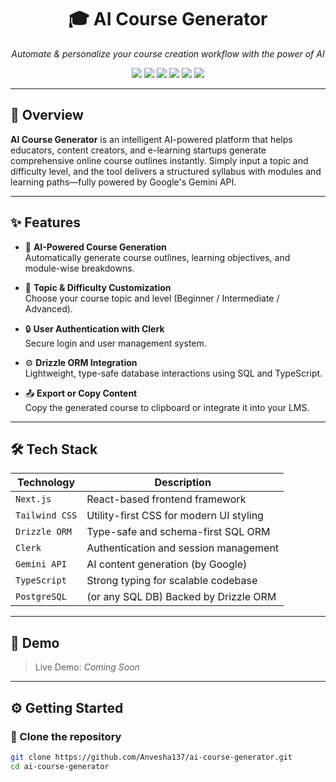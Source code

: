 <h1 align="center">🎓 AI Course Generator</h1>

<p align="center">
  <i>Automate & personalize your course creation workflow with the power of AI</i>
</p>

<p align="center">
  <img src="https://img.shields.io/badge/Next.js-000000?style=for-the-badge&logo=next.js&logoColor=white" />
  <img src="https://img.shields.io/badge/TailwindCSS-38B2AC?style=for-the-badge&logo=tailwind-css&logoColor=white" />
  <img src="https://img.shields.io/badge/Drizzle ORM-4B0082?style=for-the-badge&logo=postgresql&logoColor=white" />
  <img src="https://img.shields.io/badge/Clerk-4A90E2?style=for-the-badge&logo=clerk&logoColor=white" />
  <img src="https://img.shields.io/badge/TypeScript-007ACC?style=for-the-badge&logo=typescript&logoColor=white" />
  <img src="https://img.shields.io/badge/Gemini%20API-AI%20Powered-6A1B9A?style=for-the-badge&logo=google&logoColor=white" />
</p>

---

## 🚀 Overview

**AI Course Generator** is an intelligent AI-powered platform that helps educators, content creators, and e-learning startups generate comprehensive online course outlines instantly. Simply input a topic and difficulty level, and the tool delivers a structured syllabus with modules and learning paths—fully powered by Google's Gemini API.

---

## ✨ Features

- 🧠 **AI-Powered Course Generation**  
  Automatically generate course outlines, learning objectives, and module-wise breakdowns.

- 🎯 **Topic & Difficulty Customization**  
  Choose your course topic and level (Beginner / Intermediate / Advanced).

- 🔒 **User Authentication with Clerk**  
  Secure login and user management system.

- ⚙️ **Drizzle ORM Integration**  
  Lightweight, type-safe database interactions using SQL and TypeScript.

- 📤 **Export or Copy Content**  
  Copy the generated course to clipboard or integrate it into your LMS.

---

## 🛠️ Tech Stack

| Technology       | Description                                 |
|------------------|---------------------------------------------|
| `Next.js`         | React-based frontend framework              |
| `Tailwind CSS`    | Utility-first CSS for modern UI styling     |
| `Drizzle ORM`     | Type-safe and schema-first SQL ORM          |
| `Clerk`           | Authentication and session management       |
| `Gemini API`      | AI content generation (by Google)           |
| `TypeScript`      | Strong typing for scalable codebase         |
| `PostgreSQL`      | (or any SQL DB) Backed by Drizzle ORM       |

---

## 📸 Demo

> Live Demo: _Coming Soon_

---

## ⚙️ Getting Started

### 📁 Clone the repository

```bash
git clone https://github.com/Anvesha137/ai-course-generator.git
cd ai-course-generator

